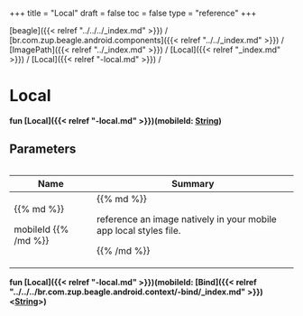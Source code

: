 +++
title = "Local"
draft = false
toc = false
type = "reference"
+++

[beagle]({{< relref "../../../_index.md" >}}) / [br.com.zup.beagle.android.components]({{< relref "../../_index.md" >}}) / [ImagePath]({{< relref "../_index.md" >}}) / [Local]({{< relref "_index.md" >}}) / [Local]({{< relref "-local.md" >}}) / 



# Local  
  
<b><b>fun [Local]({{< relref "-local.md" >}})(mobileId: [String](https://kotlinlang.org/api/latest/jvm/stdlib/kotlin/-string/index.html))</b></b>  




## Parameters  
<table>
  
  
<table>
  
<thead>
<tr>
<th>
Name  
</th>
<th>
Summary  
</th>
  
</tr>
</thead>
<tbody>
<tr>
<td>
{{% md %}}

mobileId
{{% /md %}}
</td>
<td>
{{% md %}}



reference an image natively in your mobile app local styles file.


{{% /md %}}
</td>
</tr>

</tbody>
</table>
  
</table>
  
  
<b><b>fun [Local]({{< relref "-local.md" >}})(mobileId: [Bind]({{< relref "../../../br.com.zup.beagle.android.context/-bind/_index.md" >}})<[String](https://kotlinlang.org/api/latest/jvm/stdlib/kotlin/-string/index.html)>)</b></b>  



